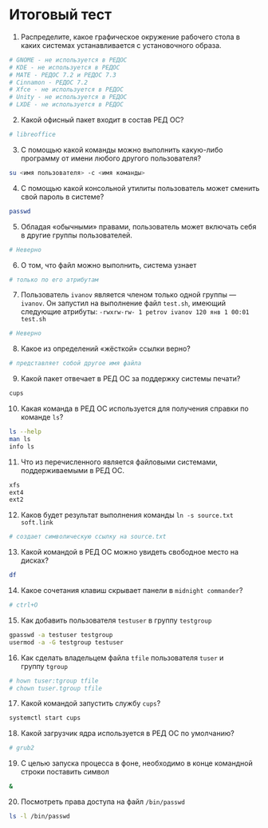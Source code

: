 # Итоговый тест

1. Распределите, какое графическое окружение рабочего стола в каких системах устанавливается с установочного образа.
```sh
# GNOME - не используется в РЕДОС
# KDE - не используется в РЕДОС
# MATE - РЕДОС 7.2 и РЕДОС 7.3
# Cinnamon - РЕДОС 7.2
# Xfce - не используется в РЕДОС
# Unity - не используется в РЕДОС
# LXDE - не используется в РЕДОC
```
2. Какой офисный пакет входит в состав РЕД ОС?
```sh
# libreoffice
```
3. С помощью какой команды можно выполнить какую-либо программу от имени любого другого пользователя?
```sh
su <имя пользователя> -с <имя команды>
```
4. С помощью какой консольной утилиты пользователь может сменить свой пароль в системе?
```sh
passwd
```
5. Обладая «обычными» правами, пользователь может включать себя в другие группы пользователей.
```sh
# Неверно
```
6. О том, что файл можно выполнить, система узнает
```sh
# только по его атрибутам
```
7. Пользователь `ivanov` является членом только одной группы — `ivanov`. Он запустил на выполнение файл `test.sh`, имеющий следующие атрибуты: `-rwxrw-rw- 1 petrov ivanov 120 янв 1 00:01 test.sh`
```sh
# Неверно
```
8. Какое из определений «жёсткой» ссылки верно?
```sh
# представляет собой другое имя файла
```
9. Какой пакет отвечает в РЕД ОС за поддержку системы печати?
```sh
cups
```
10. Какая команда в РЕД ОС используется для получения справки по команде `ls`?
```sh
ls --help
man ls
info ls
```
11. Что из перечисленного является файловыми системами, поддерживаемыми в РЕД ОС.
```sh
xfs
ext4
ext2
```
12. Каков будет результат выполнения команды `ln -s source.txt soft.link`
```sh
# создает символическую ссылку на source.txt
```
13. Какой командой в РЕД ОС можно увидеть свободное место на дисках?
```sh
df
```
14. Какое сочетания клавиш скрывает панели в `midnight commander`?
```sh
# ctrl+O
```
15. Как добавить пользователя `testuser` в группу `testgroup`
```sh
gpasswd -a testuser testgroup
usermod -a -G testgroup testuser
```
16. Как сделать владельцем файла `tfile` пользователя `tuser` и группу `tgroup`
```sh
# hown tuser:tgroup tfile
# chown tuser.tgroup tfile
```
17. Какой командой запустить службу `cups`?
```sh
systemctl start cups
```
18. Какой загрузчик ядра используется в РЕД ОС по умолчанию?
```sh
# grub2
```
19. С целью запуска процесса в фоне, необходимо в конце командной строки поставить символ
```sh
&
```
20. Посмотреть права доступа на файл `/bin/passwd`
```sh
ls -l /bin/passwd
```
